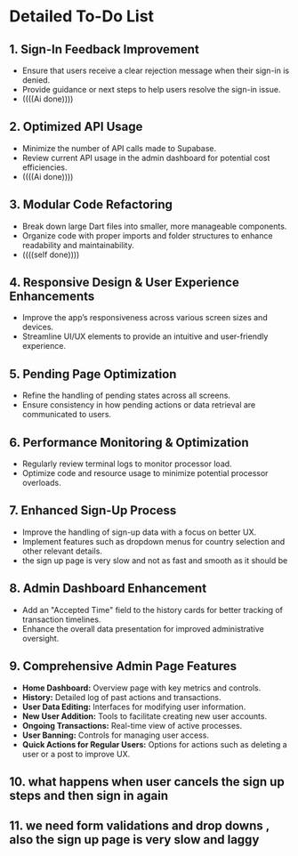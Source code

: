 # Detailed To-Do List

## 1. Sign-In Feedback Improvement
- Ensure that users receive a clear rejection message when their sign-in is denied.
- Provide guidance or next steps to help users resolve the sign-in issue.
- ((((Ai done))))

## 2. Optimized API Usage
- Minimize the number of API calls made to Supabase.
- Review current API usage in the admin dashboard for potential cost efficiencies.
- ((((Ai done))))

## 3. Modular Code Refactoring
- Break down large Dart files into smaller, more manageable components.
- Organize code with proper imports and folder structures to enhance readability and maintainability.
- ((((self done))))

## 4. Responsive Design & User Experience Enhancements
- Improve the app’s responsiveness across various screen sizes and devices.
- Streamline UI/UX elements to provide an intuitive and user-friendly experience.

## 5. Pending Page Optimization
- Refine the handling of pending states across all screens.
- Ensure consistency in how pending actions or data retrieval are communicated to users.

## 6. Performance Monitoring & Optimization
- Regularly review terminal logs to monitor processor load.
- Optimize code and resource usage to minimize potential processor overloads.

## 7. Enhanced Sign-Up Process
- Improve the handling of sign-up data with a focus on better UX.
- Implement features such as dropdown menus for country selection and other relevant details.
- the sign up page is very slow and not as fast and smooth as it should be

## 8. Admin Dashboard Enhancement
- Add an "Accepted Time" field to the history cards for better tracking of transaction timelines.
- Enhance the overall data presentation for improved administrative oversight.

## 9. Comprehensive Admin Page Features
- **Home Dashboard:** Overview page with key metrics and controls.
- **History:** Detailed log of past actions and transactions.
- **User Data Editing:** Interfaces for modifying user information.
- **New User Addition:** Tools to facilitate creating new user accounts.
- **Ongoing Transactions:** Real-time view of active processes.
- **User Banning:** Controls for managing user access.
- **Quick Actions for Regular Users:** Options for actions such as deleting a user or a post to improve UX.

## 10. what happens when user cancels the sign up steps and then sign in again

## 11. we need form validations and drop downs , also the sign up page is very slow and laggy 
